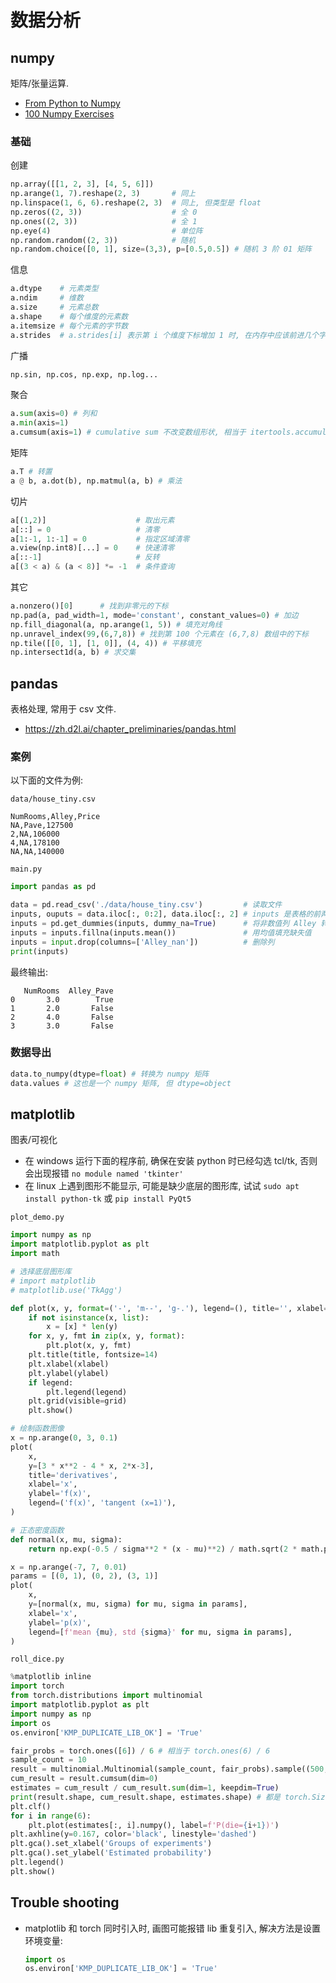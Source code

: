 # 数据分析

## numpy

矩阵/张量运算.

- [From Python to Numpy](https://www.labri.fr/perso/nrougier/from-python-to-numpy/)
- [100 Numpy Exercises](https://github.com/rougier/numpy-100)

### 基础

创建
```py
np.array([[1, 2, 3], [4, 5, 6]])
np.arange(1, 7).reshape(2, 3)       # 同上
np.linspace(1, 6, 6).reshape(2, 3)  # 同上, 但类型是 float
np.zeros((2, 3))                    # 全 0
np.ones((2, 3))                     # 全 1
np.eye(4)                           # 单位阵
np.random.random((2, 3))            # 随机
np.random.choice([0, 1], size=(3,3), p=[0.5,0.5]) # 随机 3 阶 01 矩阵
```

信息
```py
a.dtype    # 元素类型
a.ndim     # 维数
a.size     # 元素总数
a.shape    # 每个维度的元素数
a.itemsize # 每个元素的字节数
a.strides  # a.strides[i] 表示第 i 个维度下标增加 1 时, 在内存中应该前进几个字节
```

广播
```py
np.sin, np.cos, np.exp, np.log...
```

聚合
```py
a.sum(axis=0) # 列和
a.min(axis=1)
a.cumsum(axis=1) # cumulative sum 不改变数组形状, 相当于 itertools.accumulate
```

矩阵
```py
a.T # 转置
a @ b, a.dot(b), np.matmul(a, b) # 乘法
```

切片
```py
a[(1,2)]                    # 取出元素
a[::] = 0                   # 清零
a[1:-1, 1:-1] = 0           # 指定区域清零
a.view(np.int8)[...] = 0    # 快速清零
a[::-1]                     # 反转
a[(3 < a) & (a < 8)] *= -1  # 条件查询
```

其它
```py
a.nonzero()[0]      # 找到非零元的下标
np.pad(a, pad_width=1, mode='constant', constant_values=0) # 加边
np.fill_diagonal(a, np.arange(1, 5)) # 填充对角线
np.unravel_index(99,(6,7,8)) # 找到第 100 个元素在 (6,7,8) 数组中的下标
np.tile([[0, 1], [1, 0]], (4, 4)) # 平移填充
np.intersect1d(a, b) # 求交集
```

## pandas

表格处理, 常用于 csv 文件.

- https://zh.d2l.ai/chapter_preliminaries/pandas.html

### 案例

以下面的文件为例:

`data/house_tiny.csv`
```csv
NumRooms,Alley,Price
NA,Pave,127500
2,NA,106000
4,NA,178100
NA,NA,140000
```

`main.py`
```py
import pandas as pd

data = pd.read_csv('./data/house_tiny.csv')         # 读取文件
inputs, ouputs = data.iloc[:, 0:2], data.iloc[:, 2] # inputs 是表格的前两列, outputs 是最后一列
inputs = pd.get_dummies(inputs, dummy_na=True)      # 将非数值列 Alley 转化为两个 0-1 列
inputs = inputs.fillna(inputs.mean())               # 用均值填充缺失值
inputs = input.drop(columns=['Alley_nan'])          # 删除列
print(inputs)
```

最终输出:
```text
   NumRooms  Alley_Pave
0       3.0        True
1       2.0       False
2       4.0       False
3       3.0       False
```

### 数据导出

```py
data.to_numpy(dtype=float) # 转换为 numpy 矩阵
data.values # 这也是一个 numpy 矩阵, 但 dtype=object
```

## matplotlib

图表/可视化

- 在 windows 运行下面的程序前, 确保在安装 python 时已经勾选 tcl/tk, 否则会出现报错
  `no module named 'tkinter'`
- 在 linux 上遇到图形不能显示, 可能是缺少底层的图形库, 试试 `sudo apt install python-tk`
  或 `pip install PyQt5`

`plot_demo.py`
```py
import numpy as np
import matplotlib.pyplot as plt
import math

# 选择底层图形库
# import matplotlib
# matplotlib.use('TkAgg')

def plot(x, y, format=('-', 'm--', 'g-.'), legend=(), title='', xlabel='x', ylabel='y', grid=True):
    if not isinstance(x, list):
        x = [x] * len(y)
    for x, y, fmt in zip(x, y, format):
        plt.plot(x, y, fmt)
    plt.title(title, fontsize=14)
    plt.xlabel(xlabel)
    plt.ylabel(ylabel)
    if legend:
        plt.legend(legend)
    plt.grid(visible=grid)
    plt.show()

# 绘制函数图像
x = np.arange(0, 3, 0.1)
plot(
    x,
    y=[3 * x**2 - 4 * x, 2*x-3],
    title='derivatives',
    xlabel='x',
    ylabel='f(x)',
    legend=('f(x)', 'tangent (x=1)'),
)

# 正态密度函数
def normal(x, mu, sigma):
    return np.exp(-0.5 / sigma**2 * (x - mu)**2) / math.sqrt(2 * math.pi * sigma**2)

x = np.arange(-7, 7, 0.01)
params = [(0, 1), (0, 2), (3, 1)]
plot(
    x,
    y=[normal(x, mu, sigma) for mu, sigma in params],
    xlabel='x',
    ylabel='p(x)',
    legend=[f'mean {mu}, std {sigma}' for mu, sigma in params],
)
```

`roll_dice.py`
```py
%matplotlib inline
import torch
from torch.distributions import multinomial
import matplotlib.pyplot as plt
import numpy as np
import os
os.environ['KMP_DUPLICATE_LIB_OK'] = 'True'

fair_probs = torch.ones([6]) / 6 # 相当于 torch.ones(6) / 6
sample_count = 10
result = multinomial.Multinomial(sample_count, fair_probs).sample((500,)) # 使用多项分布模拟掷骰子
cum_result = result.cumsum(dim=0)
estimates = cum_result / cum_result.sum(dim=1, keepdim=True)
print(result.shape, cum_result.shape, estimates.shape) # 都是 torch.Size([500, 6])
plt.clf()
for i in range(6):
    plt.plot(estimates[:, i].numpy(), label=f'P(die={i+1})')
plt.axhline(y=0.167, color='black', linestyle='dashed')
plt.gca().set_xlabel('Groups of experiments')
plt.gca().set_ylabel('Estimated probability')
plt.legend()
plt.show()
```

## Trouble shooting

- matplotlib 和 torch 同时引入时, 画图可能报错 lib 重复引入, 解决方法是设置环境变量:
  ```py
  import os
  os.environ['KMP_DUPLICATE_LIB_OK'] = 'True'
  ```
